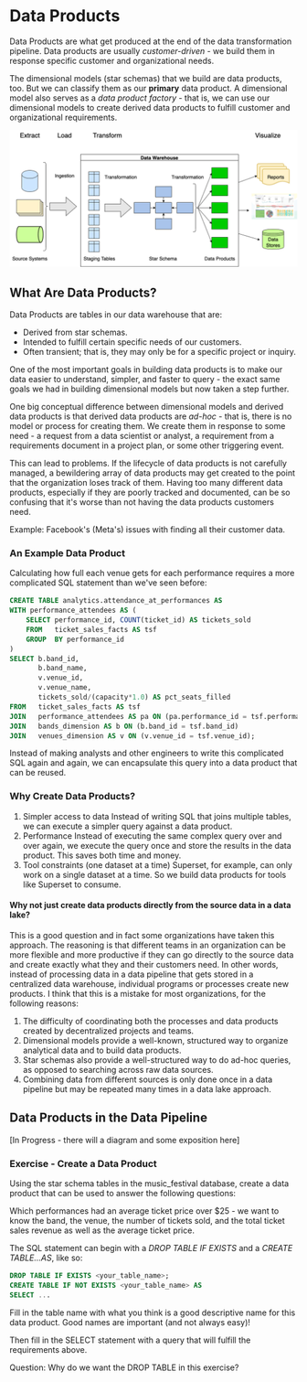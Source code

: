 # Data Products

Data Products are what get produced at the end of the data transformation pipeline. Data products
are usually _customer-driven_ - we build them in response specific customer and organizational needs.

The dimensional models (star schemas) that we build are data products, too. But we can classify them
as our **primary** data product. A dimensional model also serves as a _data product factory_ - that 
is, we can use our dimensional models to create derived data products to fulfill customer and 
organizational requirements.

![ExtractLoadTransform](images/ExtractLoadTransform.drawio.png)

## What Are Data Products?

Data Products are tables in our data warehouse that are:
* Derived from star schemas.
* Intended to fulfill certain specific needs of our customers.
* Often transient; that is, they may only be for a specific project or inquiry.

One of the most important goals in building data products is to make our data easier to understand,
simpler, and faster to query - the exact same goals we had in building dimensional models but now
taken a step further.

One big conceptual difference between dimensional models and derived data products is that derived
data products are _ad-hoc_ - that is, there is no model or process for creating them. We create them
in response to some need - a request from a data scientist or analyst, a requirement from a 
requirements document in a project plan, or some other triggering event.

This can lead to problems. If the lifecycle of data products is not carefully managed, a bewildering
array of data products may get created to the point that the organization loses track of them. 
Having too many different data products, especially if they are poorly tracked and documented, can
be so confusing that it's worse than not having the data products customers need.

Example: Facebook's (Meta's) issues with finding all their customer data.

### An Example Data Product

Calculating how full each venue gets for each performance requires a more complicated SQL
statement than we've seen before:

```sql
CREATE TABLE analytics.attendance_at_performances AS
WITH performance_attendees AS (
    SELECT performance_id, COUNT(ticket_id) AS tickets_sold
    FROM   ticket_sales_facts AS tsf
    GROUP  BY performance_id
)
SELECT b.band_id,
       b.band_name,
       v.venue_id,
       v.venue_name,
       tickets_sold/(capacity*1.0) AS pct_seats_filled
FROM   ticket_sales_facts AS tsf
JOIN   performance_attendees AS pa ON (pa.performance_id = tsf.performance_id)
JOIN   bands_dimension AS b ON (b.band_id = tsf.band_id)
JOIN   venues_dimension AS v ON (v.venue_id = tsf.venue_id);
```

Instead of making analysts and other engineers to write this complicated SQL again and again, we
can encapsulate this query into a data product that can be reused.

### Why Create Data Products?

1. Simpler access to data
    Instead of writing SQL that joins multiple tables, we can execute a simpler query against a data product.
2. Performance
    Instead of executing the same complex query over and over again, we execute the query once and store the results in the data product. This saves both time and money.
3. Tool constraints (one dataset at a time)
    Superset, for example, can only work on a single dataset at a time. So we build data products for tools like Superset to consume.

#### Why not just create data products directly from the source data in a data lake?

This is a good question and in fact some organizations have taken this approach. The reasoning is
that different teams in an organization can be more flexible and more productive if they can go 
directly to the source data and create exactly what they and their customers need. In other words,
instead of processing data in a data pipeline that gets stored in a centralized data warehouse, 
individual programs or processes create new products. I think that this is a mistake for most 
organizations, for the following reasons:

1) The difficulty of coordinating both the processes and data products created by decentralized projects and teams.
2) Dimensional models provide a well-known, structured way to organize analytical data and to build data products.
3) Star schemas also provide a well-structured way to do ad-hoc queries, as opposed to searching across raw data sources.
4) Combining data from different sources is only done once in a data pipeline but may be repeated many times in a data lake approach.

## Data Products in the Data Pipeline
[In Progress - there will a diagram and some exposition here]

### Exercise - Create a Data Product

Using the star schema tables in the music_festival database, create a data product that can be used
to answer the following questions:

Which performances had an average ticket price over $25 - we want to know the band, the venue,
the number of tickets sold, and the total ticket sales revenue as well as the average ticket price.

The SQL statement can begin with a _DROP TABLE IF EXISTS_ and a _CREATE TABLE...AS_, like so:

```sql
DROP TABLE IF EXISTS <your_table_name>;
CREATE TABLE IF NOT EXISTS <your_table_name> AS
SELECT ...
```
Fill in the table name with what you think is a good descriptive name for this data product. Good
names are important (and not always easy)!

Then fill in the SELECT statement with a query that will fulfill the requirements above.

Question: Why do we want the DROP TABLE in this exercise?